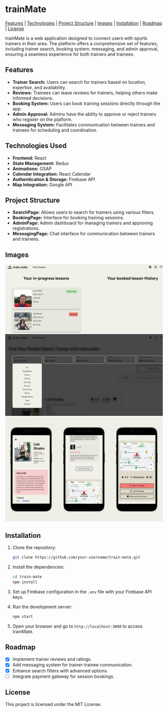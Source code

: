 
# trainMate

[Features](#features) | [Technologies](#technologies) | [Project Structure](#project-structure) | [Images](#images) | [Installation](#installation) | [Roadmap](#roadmap) | [License](#license)

trainMate is a web application designed to connect users with sports trainers in their area. The platform offers a comprehensive set of features, including trainer search, booking system, messaging, and admin approval, ensuring a seamless experience for both trainers and trainees.

<a name="features"></a>
## Features

- **Trainer Search:** Users can search for trainers based on location, expertise, and availability.
- **Reviews:** Trainees can leave reviews for trainers, helping others make informed decisions.
- **Booking System:** Users can book training sessions directly through the app.
- **Admin Approval:** Admins have the ability to approve or reject trainers who register on the platform.
- **Messaging System:** Facilitates communication between trainers and trainees for scheduling and coordination.

<a name="technologies"></a>
## Technologies Used

- **Frontend:** React
- **State Management:** Redux
- **Animations:** GSAP
- **Calendar Integration:** React Calendar
- **Authentication & Storage:** Firebase API
- **Map Integration:** Google API

<a name="project-structure"></a>
## Project Structure

- **SearchPage:** Allows users to search for trainers using various filters.
- **BookingPage:** Interface for booking training sessions.
- **AdminPage:** Admin dashboard for managing trainers and approving registrations.
- **MessagingPage:** Chat interface for communication between trainers and trainees.

<a name="images"></a>
## Images

![trainee System](https://github.com/ArturAbel/TrainMate/blob/main/public/assets/readme/1.jpg)
![Trainer Search](https://github.com/ArturAbel/TrainMate/blob/main/public/assets/readme/2.jpg)
![Phone](https://github.com/ArturAbel/TrainMate/blob/main/public/assets/readme/3.png)

<a name="installation"></a>
## Installation

1. Clone the repository:

   ```bash
   git clone https://github.com/your-username/train-mate.git
   ```

2. Install the dependencies:

   ```bash
   cd train-mate
   npm install
   ```

3. Set up Firebase configuration in the `.env` file with your Firebase API keys.

4. Run the development server:

   ```bash
   npm start
   ```
   
5. Open your browser and go to `http://localhost:3000` to access trainMate.

<a name="roadmap"></a>
## Roadmap

- [x] Implement trainer reviews and ratings.
- [x] Add messaging system for trainer-trainee communication.
- [x] Enhance search filters with advanced options.
- [ ] Integrate payment gateway for session bookings.

<a name="license"></a>
## License

This project is licensed under the MIT License.
